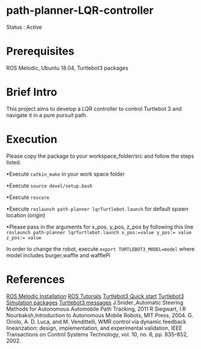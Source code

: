 # path-planner-LQR-controller

Status : Active

# Prerequisites
ROS Melodic, Ubuntu 18.04, Turtlebot3 packages


# Brief Intro

This project aims to develop a LQR controller to control Turtlebot 3 and navigate it in a pure pursuit path.

# Execution
Please copy the package to your workspace_folder/src and follow the steps listed.

•Execute `catkin_make` in your work space folder

•Execute `source devel/setup.bash`

•Execute `roscore`

•Execute `roslaunch path-planner lqrTurtlebot.launch` for default spawn location (origin)

•Please pass in the arguments for x_pos, y_pos, z_pos by following this line 
`roslaunch path-planner lqrTurtlebot.launch x_pos:=value y_pos:= value z_pos:= value`

In order to change the robot, execute `export TURTLEBOT3_MODEL=model` where model includes burger,waffle and wafflePi

# References

[ROS Melodic Installation](http://wiki.ros.org/melodic/Installation)
[ROS Tutorials](http://wiki.ros.org/ROS/Tutorials)
[Turtlebot3 Quick start](https://emanual.robotis.com/docs/en/platform/turtlebot3/quick-start/)
[Turtlebot3 Simulation packages](https://emanual.robotis.com/docs/en/platform/turtlebot3/simulation/#gazebo-simulation)
[Turtlebot3 messages](https://github.com/ROBOTIS-GIT/turtlebot3_msgs)
J.Snider.,Automatic Steering Methods for Autonomous Automobile Path Tracking, 2011
R Siegwart, I R Nourbaksh,Introduction to Autonomous Mobile Robots, MIT Press, 2004.
G. Oriolo, A. D. Luca, and M. Vendittelli, WMR control via dynamic feedback linearization: design, implementation, and experimental validation, IEEE Transactions on Control Systems Technology, vol. 10, no. 6, pp. 835–852, 2002.

